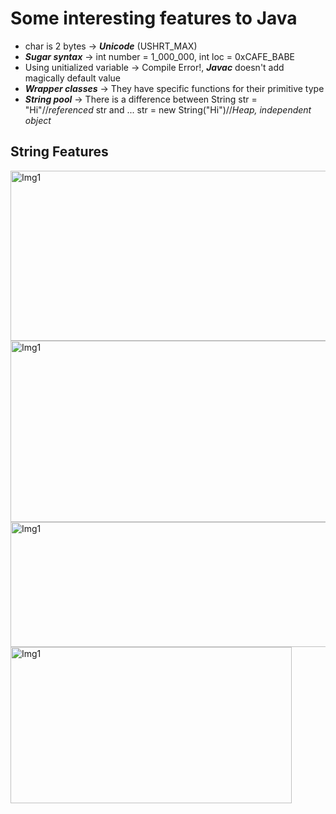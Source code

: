 # Some interesting features to Java

- char is 2 bytes -> ***Unicode*** (USHRT_MAX)
- ***Sugar syntax*** -> int number = 1_000_000, int loc = 0xCAFE_BABE
- Using unitialized variable -> Compile Error!, ***Javac*** doesn't add magically default value
- ***Wrapper classes*** -> They have specific functions for their primitive type
- ***String pool*** -> There is a difference between String str = "Hi"//*referenced* str and ... str = new String("Hi")//*Heap, independent object*

String Features
-
<img src="https://github.com/user-attachments/assets/0050a303-8938-4d02-b4ce-d07e45fb58bd" alt="Img1" width="636" height="272">

<img src="https://github.com/user-attachments/assets/8f3da08a-650e-4871-930e-cbd42555cfaf" alt="Img1" width="800" height="290">

<img src="https://github.com/user-attachments/assets/5b95f456-9f0e-4ae4-9664-990072072b41" alt="Img1" width="800" height="200">

<img src="https://github.com/user-attachments/assets/41b0678d-83de-4cc9-b0b8-7211b29a332e" alt="Img1" width="450" height="250">


